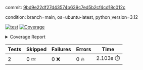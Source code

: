commit: [9bd9e22df27d43574b639c7ed5b2cf4cd18c012c](https://github.com/rcmdnk/boto3-session/tree/9bd9e22df27d43574b639c7ed5b2cf4cd18c012c)

condition: branch=main, os=ubuntu-latest, python_version=3.12

[![test](https://github.com/rcmdnk/boto3-session/actions/workflows/test.yml/badge.svg)](https://github.com/rcmdnk/boto3-session/actions/runs/17932172656)
<a href="https://github.com/rcmdnk/boto3-session/blob/9bd9e22df27d43574b639c7ed5b2cf4cd18c012c/README.md"><img alt="Coverage" src="https://img.shields.io/badge/Coverage-49%25-orange.svg" /></a><details><summary>Coverage Report </summary><table><tr><th>File</th><th>Stmts</th><th>Miss</th><th>Cover</th><th>Missing</th></tr><tbody><tr><td colspan="5"><b>src/boto3_session</b></td></tr><tr><td>&nbsp; &nbsp;<a href="https://github.com/rcmdnk/boto3-session/blob/9bd9e22df27d43574b639c7ed5b2cf4cd18c012c/src/boto3_session/__init__.py">\_\_init\_\_.py</a></td><td>8</td><td>2</td><td>75%</td><td><a href="https://github.com/rcmdnk/boto3-session/blob/9bd9e22df27d43574b639c7ed5b2cf4cd18c012c/src/boto3_session/__init__.py#L11-L12">11&ndash;12</a></td></tr><tr><td>&nbsp; &nbsp;<a href="https://github.com/rcmdnk/boto3-session/blob/9bd9e22df27d43574b639c7ed5b2cf4cd18c012c/src/boto3_session/session.py">session.py</a></td><td>55</td><td>31</td><td>44%</td><td><a href="https://github.com/rcmdnk/boto3-session/blob/9bd9e22df27d43574b639c7ed5b2cf4cd18c012c/src/boto3_session/session.py#L60">60</a>, <a href="https://github.com/rcmdnk/boto3-session/blob/9bd9e22df27d43574b639c7ed5b2cf4cd18c012c/src/boto3_session/session.py#L68-L70">68&ndash;70</a>, <a href="https://github.com/rcmdnk/boto3-session/blob/9bd9e22df27d43574b639c7ed5b2cf4cd18c012c/src/boto3_session/session.py#L73-L97">73&ndash;97</a>, <a href="https://github.com/rcmdnk/boto3-session/blob/9bd9e22df27d43574b639c7ed5b2cf4cd18c012c/src/boto3_session/session.py#L100-L122">100&ndash;122</a>, <a href="https://github.com/rcmdnk/boto3-session/blob/9bd9e22df27d43574b639c7ed5b2cf4cd18c012c/src/boto3_session/session.py#L125-L129">125&ndash;129</a>, <a href="https://github.com/rcmdnk/boto3-session/blob/9bd9e22df27d43574b639c7ed5b2cf4cd18c012c/src/boto3_session/session.py#L132-L133">132&ndash;133</a>, <a href="https://github.com/rcmdnk/boto3-session/blob/9bd9e22df27d43574b639c7ed5b2cf4cd18c012c/src/boto3_session/session.py#L136-L137">136&ndash;137</a></td></tr><tr><td><b>TOTAL</b></td><td><b>65</b></td><td><b>33</b></td><td><b>49%</b></td><td>&nbsp;</td></tr></tbody></table></details>

| Tests | Skipped | Failures | Errors | Time |
| ----- | ------- | -------- | -------- | ------------------ |
| 2 | 0 :zzz: | 0 :x: | 0 :fire: | 2.103s :stopwatch: |

